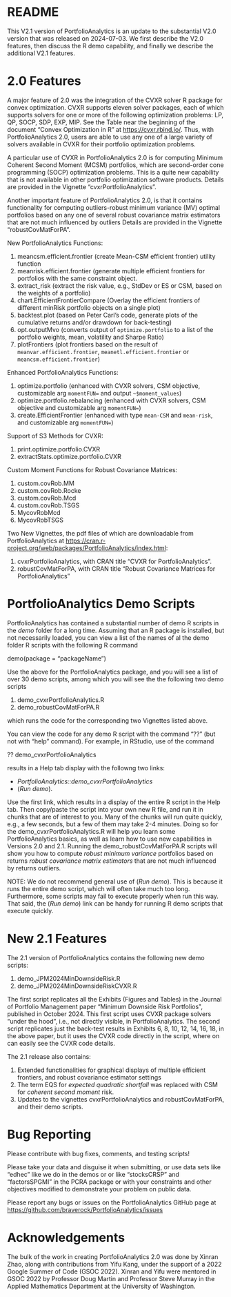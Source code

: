 README
================

This V2.1 version of PortfolioAnalytics is an update to the substantial
V2.0 version that was released on 2024-07-03. We first describe the V2.0
features, then discuss the R demo capability, and finally we describe
the additional V2.1 features.

# 2.0 Features

A major feature of 2.0 was the integration of the CVXR solver R package
for convex optimization. CVXR supports eleven solver packages, each of
which supports solvers for one or more of the following optimization
problems: LP, QP, SOCP, SDP, EXP, MIP. See the Table near the beginning
of the document “Convex Optimization in R” at <https://cvxr.rbind.io/>.
Thus, with PortfolioAnalytics 2.0, users are able to use any one of a
large variety of solvers available in CVXR for their portfolio optimization
problems.

A particular use of CVXR in PortfolioAnalytics 2.0 is for computing
Minimum Coherent Second Moment (MCSM) portfolios, which are
second-order cone programming (SOCP) optimization problems. This is
a quite new capability that is not available in other portfolio
optimization software products. Details are provided in the Vignette
“cvxrPortfolioAnalytics”.

Another important feature of PortfolioAnalytics 2.0, is that it contains
functionality for computing outliers-robust minimum variance (MV)
optimal portfolios based on any one of several robust covariance matrix
estimators that are not much influenced by outliers Details are provided
in the Vignette “robustCovMatForPA”.

New PortfolioAnalytics Functions:

1.  meancsm.efficient.frontier (create Mean-CSM efficient frontier)
    utility function
2.  meanrisk.efficient.frontier (generate multiple efficient frontiers
    for portfolios with the same constraint object.
3.  extract_risk (extract the risk value, e.g., StdDev or ES or CSM,
    based on the weights of a portfolio)
4.  chart.EfficientFrontierCompare (Overlay the efficient frontiers of
    different minRisk portfolio objects on a single plot)
5.  backtest.plot (based on Peter Carl’s code, generate plots of the
    cumulative returns and/or drawdown for back-testing)
6.  opt.outputMvo (converts output of `optimize.portfolio` to a list of
    the portfolio weights, mean, volatility and Sharpe Ratio)
7.  plotFrontiers (plot frontiers based on the result of
    `meanvar.efficient.frontier`, `meanetl.efficient.frontier` or
    `meancsm.efficient.frontier`)

Enhanced PortfolioAnalytics Functions:

1.  optimize.portfolio (enhanced with CVXR solvers, CSM objective,
    customizable arg `momentFUN=` and output `~$moment_values`)
2.  optimize.portfolio.rebalancing (enhanced with CVXR solvers, CSM
    objective and customizable arg `momentFUN=`)
3.  create.EfficientFrontier (enhanced with type `mean-CSM` and
    `mean-risk`, and customizable arg `momentFUN=`)

Support of S3 Methods for CVXR:
1.  print.optimize.portfolio.CVXR
2.  extractStats.optimize.portfolio.CVXR

Custom Moment Functions for Robust Covariance Matrices:
1.  custom.covRob.MM
2.  custom.covRob.Rocke
3.  custom.covRob.Mcd
4.  custom.covRob.TSGS
5.  MycovRobMcd
6.  MycovRobTSGS

Two New Vignettes, the pdf files of which are downloadable from PortfolioAnalytics at
<https://cran.r-project.org/web/packages/PortfolioAnalytics/index.html>:
1.  cvxrPortfolioAnalytics, with CRAN title “CVXR for PortfolioAnalytics”.
2.  robustCovMatForPA, with CRAN title “Robust Covariance Matrices for
    PortfolioAnalytics”

# PortfolioAnalytics Demo Scripts
PortfolioAnalytics has contained a substantial number of demo R scripts in the *demo* folder for a long time.  Assuming that an R package is installed, but not necessarily loaded, you can view a list of the names of al the demo folder R scripts with the following R command

demo(package = “packageName”)

Use the above for the PortfolioAnalytics package, and you will see a list of over 30 demo scripts,
among which you will see the the following two demo scripts

1.  demo_cvxrPortfolioAnalytics.R
2.  demo_robustCovMatForPA.R

which runs the code for the corresponding two Vignettes listed above.

You can view the code for any demo R script with the command “??” (but not with “help” command).  For example, in RStudio, use of the command

?? demo_cvxrPortfolioAnalytics

results in a Help tab display with the followng two links:

* *PortfolioAnalytics::demo_cvxrPortfolioAnalytics*
* (*Run demo*).

Use the first link, which results in a display of the entire R script in the Help tab.  Then copy/paste the script into your own new R file, and run it in chunks that are of interest to you. Many of the chunks will run quite quickly, e.g., a few seconds, but a few of them may take 2-4 minutes. Doing so for the demo_cvxrPortfolioAnalytics.R will help you learn some PortfolioAnalytics basics, as well as learn how to use new capabilities in Versions 2.0 and 2.1. Running the demo_robustCovMatForPA.R scripts will show you how to compute *robust minimum variance* portfolios based on returns *robust covariance matrix estimators* that are not much influenced by returns outliers.

NOTE: We do not recommend general use of (*Run demo*). This is because it runs the entire demo script, which will often take much too long. Furthermore, some scripts may fail to execute properly when run this way. That said, the (*Run demo*) link can be handy for running R demo scripts that execute quickly.

# New 2.1 Features

The 2.1 version of PortfolioAnalytics contains the following new demo scripts:

1. demo_JPM2024MinDownsideRisk.R
2. demo_JPM2024MinDownsideRiskCVXR.R

The first script replicates all the Exhibits (Figures and Tables) in the Journal of Portfolio Management paper “Minimum Downside Risk Portfolios", published in October 2024. This first script uses CVXR package solvers “under the hood”, i.e., not directly visible, in PortfolioAnalytics.  The second script replicates just the back-test results in Exhibits 6, 8, 10, 12, 14, 16, 18, in the above paper, but it uses the CVXR code directly in the script, where on can easily see the CVXR code details.

The 2.1 release also contains:

1. Extended functionalities for graphical displays of multiple efficient frontiers, and robust covariance estimator settings
2. The term EQS for *expected quadratic shortfall* was replaced with CSM for *coherent second moment* risk.
3. Updates to the vignettes cvxrPortfolioAnalytics and robustCovMatForPA, and their demo scripts.

# Bug Reporting

Please contribute with bug fixes, comments, and testing scripts!

Please take your data and disguise it when submitting, or use data sets
like “edhec” like we do in the demos or or like “stocksCRSP” and
“factorsSPGMI” in the PCRA package or with your constraints and other
objectives modified to demonstrate your problem on public data.

Please report any bugs or issues on the PortfolioAnalytics GitHub page
at <https://github.com/braverock/PortfolioAnalytics/issues>

# Acknowledgements

The bulk of the work in creating PortfolioAnalytics 2.0 was done by
Xinran Zhao, along with contributions from Yifu Kang, under the support
of a 2022 Google Summer of Code (GSOC 2022). Xinran and Yifu were
mentored in GSOC 2022 by Professor Doug Martin and Professor Steve
Murray in the Applied Mathematics Department at the University of
Washington.
